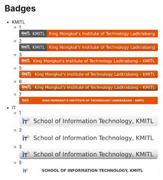 # Badges
+ KMITL
  + 1 [![b](./KMITL-1.svg)](#)
  + 2 [![b](./KMITL-2.svg)](#)
  + 3 [![b](./KMITL-3.svg)](#)
  + 5 [![b](./KMITL-5.svg)](#)
  + 6 [![b](./KMITL-6.svg)](#)
  + 7 [![b](./KMITL-7.svg)](#)
+ IT
  + 1 [![b](./IT-1.svg)](#)
  + 2 [![b](./IT-2.svg)](#)
  + 3 [![b](./IT-3.svg)](#)
  + 5 [![b](./IT-5.svg)](#)
